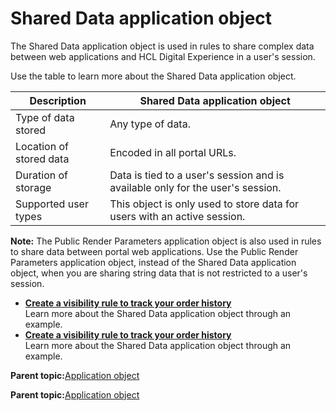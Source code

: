 # Shared Data application object

The Shared Data application object is used in rules to share complex data between web applications and HCL Digital Experience in a user's session.

Use the table to learn more about the Shared Data application object.

|Description|Shared Data application object|
|-----------|------------------------------|
|Type of data stored|Any type of data.|
|Location of stored data|Encoded in all portal URLs.|
|Duration of storage|Data is tied to a user's session and is available only for the user's session.|
|Supported user types|This object is only used to store data for users with an active session.|

**Note:** The Public Render Parameters application object is also used in rules to share data between portal web applications. Use the Public Render Parameters application object, instead of the Shared Data application object, when you are sharing string data that is not restricted to a user's session.

-   **[Create a visibility rule to track your order history](../contarget/targeting_shared_example.md)**  
Learn more about the Shared Data application object through an example.
-   **[Create a visibility rule to track your order history](../contarget/targeting_shared_example.md)**  
Learn more about the Shared Data application object through an example.

**Parent topic:**[Application object](../pzn/pzn_application_object.md)

**Parent topic:**[Application object](../pzn/pzn_application_object.md)

